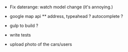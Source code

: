 * Fix daterange: watch model change (it's annoying.)

* google map api
** address, typeahead ? autocomplete ?

* gulp to build ?

* write tests

* upload photo of the cars/users
